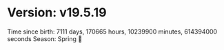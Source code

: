# Version: v19.5.19
Time since birth: 7111 days, 170665 hours, 10239900 minutes, 614394000 seconds
Season: Spring 🌸
